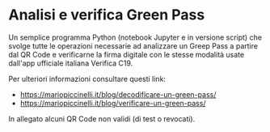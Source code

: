 # Analisi e verifica Green Pass

Un semplice programma Python (notebook Jupyter e in versione script) che svolge tutte le operazioni necessarie ad analizzare un Greep Pass a partire dal QR Code e verificarne la firma digitale con le stesse modalità usate dall'app ufficiale italiana Verifica C19.

Per ulteriori informazioni consultare questi link:
- https://mariopiccinelli.it/blog/decodificare-un-green-pass/
- https://mariopiccinelli.it/blog/verificare-un-green-pass/

In allegato alcuni QR Code non validi (di test o revocati).